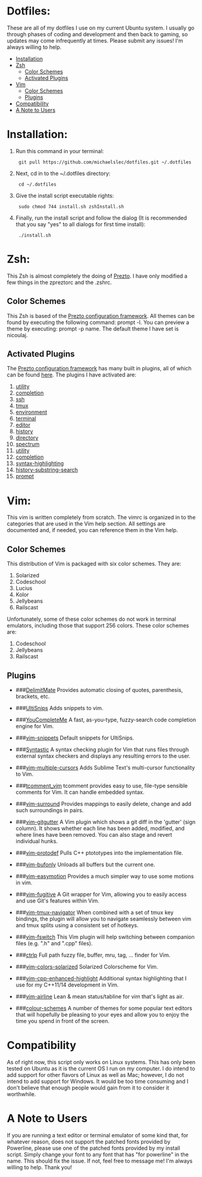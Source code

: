 # Dotfiles:
These are all of my dotfiles I use on my current Ubuntu system. I usually go
through phases of coding and development and then back to gaming, so updates may
come infrequently at times. Please submit any issues! I'm always willing to
help.

<!-- START doctoc generated TOC please keep comment here to allow auto update -->
<!-- DON'T EDIT THIS SECTION, INSTEAD RE-RUN doctoc TO UPDATE -->

- [Installation](#installation)
- [Zsh](#zsh)
  - [Color Schemes](#color-schemes)
  - [Activated Plugins](#activated-plugins)
- [Vim](#vim)
  - [Color Schemes](#color-schemes-1)
  - [Plugins](#plugins)
- [Compatibility](#compatibility)
- [A Note to Users](#a-note-to-users)

<!-- END doctoc generated TOC please keep comment here to allow auto update -->
# Installation:
1. Run this command in your terminal:

        git pull https://github.com/michaelslec/dotfiles.git ~/.dotfiles

2. Next, cd in to the ~/.dotfiles directory:

        cd ~/.dotfiles

3. Give the install script executable rights:

        sudo chmod 744 install.sh zshInstall.sh

4. Finally, run the install script and follow the dialog (It is recommended that you say "yes" to all dialogs for first time install):

        ./install.sh

# Zsh:
This Zsh is almost completely the doing of
[Prezto](http://github.com/sorin-ionescu/prezto). I have only modified a few
things in the zpreztorc and the .zshrc.

## Color Schemes
This Zsh is based of the [Prezto configuration
framework](http://github.com/sorin-ionescu/prezto). All themes can be found by
executing the following command: prompt -l. You can preview a theme by
executing: prompt -p name. The default theme I have set is nicoulaj.

## Activated Plugins
The [Prezto configuration
framework](http://github.com/sorin-ionescu/prezto) has many built in plugins,
all of which can be found
[here](http://github.com/sorin-ionescu/prezto/tree/master/modules). The plugins
I have activated are:

1.  [utility](https://github.com/sorin-ionescu/prezto/tree/master/modules/utility)
2.  [completion](https://github.com/sorin-ionescu/prezto/tree/master/modules/completion)
3.  [ssh](https://github.com/sorin-ionescu/prezto/tree/master/modules/ssh)
4.  [tmux](https://github.com/sorin-ionescu/prezto/tree/master/modules/tmux)
5.  [environment](https://github.com/sorin-ionescu/prezto/tree/master/modules/environment)
6.  [terminal](https://github.com/sorin-ionescu/prezto/tree/master/modules/terminal)
7.  [editor](https://github.com/sorin-ionescu/prezto/tree/master/modules/editor)
8.  [history](https://github.com/sorin-ionescu/prezto/tree/master/modules/history)
9.  [directory](https://github.com/sorin-ionescu/prezto/tree/master/modules/directory)
10. [spectrum](https://github.com/sorin-ionescu/prezto/tree/master/modules/spectrum)
11. [utility](https://github.com/sorin-ionescu/prezto/tree/master/modules/utility)
12. [completion](https://github.com/sorin-ionescu/prezto/tree/master/modules/completion)
13. [syntax-highlighting](https://github.com/sorin-ionescu/prezto/tree/master/modules/syntax-highlighting)
14. [history-substring-search](https://github.com/sorin-ionescu/prezto/tree/master/modules/history-substring-search)
15. [prompt](https://github.com/sorin-ionescu/prezto/tree/master/modules/prompt)

# Vim:
This vim is written completely from scratch. The vimrc is organized in to the
categories that are used in the Vim help section. All settings are documented
and, if needed, you can reference them in the Vim help.

## Color Schemes
This distribution of Vim is packaged with six color schemes. They are:

1. Solarized
2. Codeschool
3. Lucius
4. Kolor
5. Jellybeans
6. Railscast

Unfortunately, some of these color schemes do not work in terminal
emulators, including those that support 256 colors. These color schemes
are:

1. Codeschool
2. Jellybeans
3. Railscast

## Plugins
* ###[DelimitMate](http://github.com/Raimondi/delimitMate)
Provides automatic closing of quotes, parenthesis, brackets, etc.

* ###[UltiSnips](http://github.com/SirVer/ultisnips)
Adds snippets to vim.

* ###[YouCompleteMe](http://github.com/Valloric/YouCompleteMe)
A fast, as-you-type, fuzzy-search code completion engine for Vim.

* ###[vim-snippets](http://github.com/honza/vim-snippets)
Default snippets for UltiSnips.

* ###[Syntastic](http://github.com/scrooloose/syntastic)
A syntax checking plugin for Vim that runs files through external syntax
checkers and displays any resulting errors to the user.

* ###[vim-multiple-cursors](http://github.com/terryma/vim-multiple-cursors)
Adds Sublime Text's multi-cursor functionality to Vim.

* ###[tcomment_vim](http://github.com/tomtom/tcomment_vim)
tcomment provides easy to use, file-type sensible comments for Vim. It
can handle embedded syntax.

* ###[vim-surround](http://github.com/tpope/vim-surround)
Provides mappings to easily delete, change and add such surroundings in pairs.

* ###[vim-gitgutter](http://github.com/airblade/vim-gitgutter)
A Vim plugin which shows a git diff in the 'gutter' (sign column). It shows
whether each line has been added, modified, and where lines have been removed.
You can also stage and revert individual hunks.

* ###[vim-protodef](http://github.com/derekwyatt/vim-protodef)
Pulls C++ ptototypes into the implementation file.

* ###[vim-bufonly](http://github.com/duff/vim-bufonly)
Unloads all buffers but the current one.

* ###[vim-easymotion](http://github.com/Lokaltog/vim-easymotion)
Provides a much simpler way to use some motions in vim.

* ###[vim-fugitive](http://github.com/tpope/vim-fugitive)
A Git wrapper for Vim, allowing you to easily access and use Git's features
within Vim.

* ###[vim-tmux-navigator](http://github.com/christoomey/vim-tmux-navigator)
When combined with a set of tmux key bindings, the plugin will allow you to
navigate seamlessly between vim and tmux splits using a consistent set of
hotkeys.

* ###[vim-fswitch](http://github.com/derekwyatt/vim-fswitch)
This Vim plugin will help switching between companion files (e.g. ".h" and
".cpp" files).

* ###[ctrlp](http://github.com/kien/ctrlp.vim)
Full path fuzzy file, buffer, mru, tag, ... finder for Vim.

* ###[vim-colors-solarized](http://github.com/altercation/vim-colors-solarized)
Solarized Colorscheme for Vim.

* ###[vim-cpp-enhanced-highlight](http://github.com/octol/vim-cpp-enhanced-highlight)
Additional syntax highlighting that I use for my C++11/14
development in Vim.

* ###[vim-airline](http://github.com/bling/vim-airline)
Lean & mean status/tabline for vim that's light as air.

* ###[colour-schemes](http://github.com/daylerees/colour-schemes)
A number of themes for some popular text editors that will hopefully be pleasing
to your eyes and allow you to enjoy the time you spend in front of the screen.

# Compatibility
As of right now, this script only works on Linux systems. This has only
been tested on Ubuntu as it is the current OS I run on my computer. I do
intend to add support for other flavors of Linux as well as Mac;
however, I do not intend to add support for Windows. It would be too
time consuming and I don't believe that enough people would gain from it
to consider it worthwhile.

# A Note to Users
If you are running a text editor or terminal emulator of some kind that,
for whatever reason, does not support the patched fonts provided by
Powerline, please use one of the patched fonts provided by my install
script. Simply change your font to any font that has "for powerline" in the
name. This should fix the issue. If not, feel free to message me! I'm
always willing to help. Thank you!
